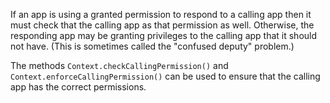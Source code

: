 
If an app is using a granted permission to respond to a calling app then
it must check that the calling app as that permission as well.
Otherwise, the responding app may be granting privileges to the calling
app that it should not have. (This is sometimes called the "confused
deputy" problem.)

The methods `Context.checkCallingPermission()` and
`Context.enforceCallingPermission()` can be used to ensure that the
calling app has the correct permissions.
